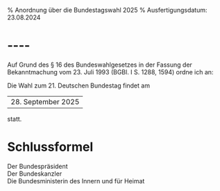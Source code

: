 % Anordnung über die Bundestagswahl 2025
% Ausfertigungsdatum: 23.08.2024
 
# ----

Auf Grund des § 16 des Bundeswahlgesetzes in der Fassung der Bekanntmachung vom 23. Juli 1993 (BGBl. I S. 1288, 1594) ordne ich an:

Die Wahl zum 21. Deutschen Bundestag findet am

|                     |
|:-------------------:|
| 28\. September 2025 |

statt.

# Schlussformel

Der Bundespräsident  
Der Bundeskanzler  
Die Bundesministerin des Innern und für Heimat
